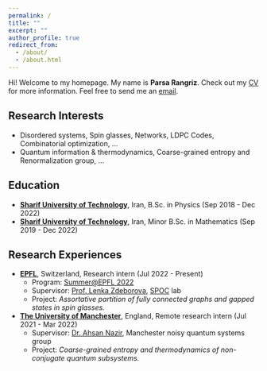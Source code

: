 ```yaml
---
permalink: /
title: ""
excerpt: ""
author_profile: true
redirect_from: 
  - /about/
  - /about.html
---
```

<!-- 
My name is _Parsa Rangriz_. I am a 5th-year undergraduate student in physics and mathematics at the [Sharif University of Technology (SUT)](https://en.sharif.edu/) in Tehran, Iran. I intend to apply for a Ph.D. position in Fall 2022.

Research interests: 
- Disordered systems, spin glasses, networks, combinatorial optimization, ...
- (Quantum) information theory, quantum thermodynamics, the notion of entropy, ...

I am a part of the [Statistical Physics of Computation](https://www.epfl.ch/labs/spoc/) laboratory at [EPFL](https://www.epfl.ch/en/) in Lausanne, Switzerland as a summer intern under the supervision of [Prof. Lenka Zdeborova](https://people.epfl.ch/lenka.zdeborova/?lang=en). I am working on the assortative partitions of fully connected graphs based on the replica theory to study the single-spin-ﬂip-stable states in spin glasses.

Also, I am an undergraduate research assistant of [Prof. Amir Daneshgar](http://mathsci.sharif.ir/faculties/daneshgar/) at the Department of Mathematical Sciences, SUT. We work on the implication of covering (lift) graphs of random regular graphs based on the context of spin glass theory and statistical physics.

Moreover, I did a project under the supervision of [Dr. Ahsan Nazir](https://www.research.manchester.ac.uk/portal/ahsan.nazir.html) at the [University of Manchester](https://www.manchester.ac.uk/) in Manchester, UK. I and Adam Stokes, a postdoc student, worked together to study the thermodynamic laws of non-conjugate subsystems using a coarse-grained entropy, called observational entropy.

You can find my CV, [here](/files/vitae.pdf). -->
Hi! Welcome to my homepage. My name is **Parsa Rangriz**. Check out my [CV](/files/vitae.pdf) for more information. Feel free to send me an [email](mailto:rangriz99+site@gmail.com).

## Research Interests
- Disordered systems, Spin glasses, Networks, LDPC Codes, Combinatorial optimization, ...
- Quantum information & thermodynamics, Coarse-grained entropy and Renormalization group, ...

## Education
- [**Sharif University of Technology**](https://en.sharif.edu/), Iran, B.Sc. in Physics (Sep 2018 - Dec 2022)
- [**Sharif University of Technology**](https://en.sharif.edu/), Iran, Minor B.Sc. in Mathematics (Sep 2019 - Dec 2022)

## Research Experiences
- **[EPFL](https://www.epfl.ch/en/)**, Switzerland,  Research intern (Jul 2022 - Present)
    * Program: [Summer@EPFL 2022](https://summer.epfl.ch/)
    * Supervisor: [Prof. Lenka Zdeborova](https://people.epfl.ch/lenka.zdeborova/?lang=en), [SPOC](https://www.epfl.ch/labs/spoc/) lab
    * Project: _Assortative partition of fully connected graphs and gapped states in spin glasses._
- **[The University of Manchester](https://www.manchester.ac.uk/)**, England, Remote research intern (Jul 2021 - Mar 2022)
    * Supervisor: [Dr. Ahsan Nazir](https://www.research.manchester.ac.uk/portal/ahsan.nazir.html), Manchester noisy quantum systems group
    * Project: _Coarse-grained entropy and thermodynamics of non-conjugate quantum subsystems._
